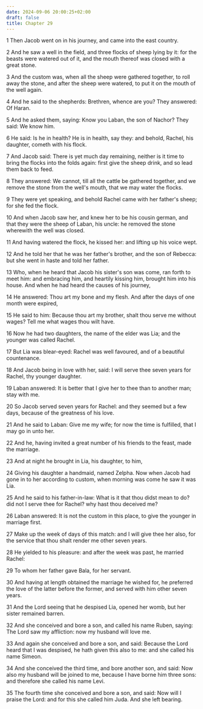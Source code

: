 ```yaml
---
date: 2024-09-06 20:00:25+02:00
draft: false
title: Chapter 29
---
```




1 Then Jacob went on in his journey, and came into the east country.

2 And he saw a well in the field, and three flocks of sheep lying by it: for the beasts were watered out of it, and the mouth thereof was closed with a great stone.

3 And the custom was, when all the sheep were gathered together, to roll away the stone, and after the sheep were watered, to put it on the mouth of the well again.

4 And he said to the shepherds: Brethren, whence are you? They answered: Of Haran.

5 And he asked them, saying: Know you Laban, the son of Nachor? They said: We know him.

6 He said: Is he in health? He is in health, say they: and behold, Rachel, his daughter, cometh with his flock.

7 And Jacob said: There is yet much day remaining, neither is it time to bring the flocks into the folds again: first give the sheep drink, and so lead them back to feed.

8 They answered: We cannot, till all the cattle be gathered together, and we remove the stone from the well's mouth, that we may water the flocks.

9 They were yet speaking, and behold Rachel came with her father's sheep; for she fed the flock.

10 And when Jacob saw her, and knew her to be his cousin german, and that they were the sheep of Laban, his uncle: he removed the stone wherewith the well was closed.

11 And having watered the flock, he kissed her: and lifting up his voice wept.

12 And he told her that he was her father's brother, and the son of Rebecca: but she went in haste and told her father.

13 Who, when he heard that Jacob his sister's son was come, ran forth to meet him: and embracing him, and heartily kissing him, brought him into his house. And when he had heard the causes of his journey,

14 He answered: Thou art my bone and my flesh. And after the days of one month were expired,

15 He said to him: Because thou art my brother, shalt thou serve me without wages? Tell me what wages thou wilt have.

16 Now he had two daughters, the name of the elder was Lia; and the younger was called Rachel.

17 But Lia was blear-eyed: Rachel was well favoured, and of a beautiful countenance.

18 And Jacob being in love with her, said: I will serve thee seven years for Rachel, thy younger daughter.

19 Laban answered: It is better that I give her to thee than to another man; stay with me.

20 So Jacob served seven years for Rachel: and they seemed but a few days, because of the greatness of his love.

21 And he said to Laban: Give me my wife; for now the time is fulfilled, that I may go in unto her.

22 And he, having invited a great number of his friends to the feast, made the marriage.

23 And at night he brought in Lia, his daughter, to him,

24 Giving his daughter a handmaid, named Zelpha. Now when Jacob had gone in to her according to custom, when morning was come he saw it was Lia.

25 And he said to his father-in-law: What is it that thou didst mean to do? did not I serve thee for Rachel? why hast thou deceived me?

26 Laban answered: It is not the custom in this place, to give the younger in marriage first.

27 Make up the week of days of this match: and I will give thee her also, for the service that thou shalt render me other seven years.

28 He yielded to his pleasure: and after the week was past, he married Rachel:

29 To whom her father gave Bala, for her servant.

30 And having at length obtained the marriage he wished for, he preferred the love of the latter before the former, and served with him other seven years.

31 And the Lord seeing that he despised Lia, opened her womb, but her sister remained barren.

32 And she conceived and bore a son, and called his name Ruben, saying: The Lord saw my affliction: now my husband will love me.

33 And again she conceived and bore a son, and said: Because the Lord heard that I was despised, he hath given this also to me: and she called his name Simeon.

34 And she conceived the third time, and bore another son, and said: Now also my husband will be joined to me, because I have borne him three sons: and therefore she called his name Levi.

35 The fourth time she conceived and bore a son, and said: Now will I praise the Lord: and for this she called him Juda. And she left bearing.

